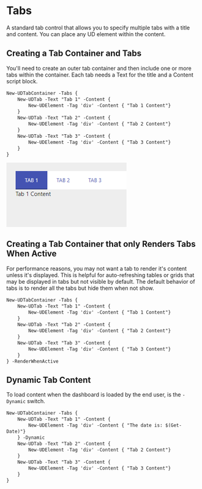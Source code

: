 # Tabs

A standard tab control that allows you to specify multiple tabs with a title and content. You can place any UD element within the content. 

## Creating a Tab Container and Tabs

You'll need to create an outer tab container and then include one or more tabs within the container. Each tab needs a Text for the title and a Content script block. 

```text
New-UDTabContainer -Tabs {
    New-UDTab -Text "Tab 1" -Content {
        New-UDElement -Tag 'div' -Content { "Tab 1 Content"}
    }
    New-UDTab -Text "Tab 2" -Content {
        New-UDElement -Tag 'div' -Content { "Tab 2 Content"}
    }
    New-UDTab -Text "Tab 3" -Content {
        New-UDElement -Tag 'div' -Content { "Tab 3 Content"}
    }
}
```

![Tabs](../.gitbook/assets/image%20%2854%29.png)

## Creating a Tab Container that only Renders Tabs When Active

For performance reasons, you may not want a tab to render it's content unless it's displayed. This is helpful for auto-refreshing tables or grids that may be displayed in tabs but not visible by default. The default behavior of tabs is to render all the tabs but hide them when not show. 

```text
New-UDTabContainer -Tabs {
    New-UDTab -Text "Tab 1" -Content {
        New-UDElement -Tag 'div' -Content { "Tab 1 Content"}
    }
    New-UDTab -Text "Tab 2" -Content {
        New-UDElement -Tag 'div' -Content { "Tab 2 Content"}
    }
    New-UDTab -Text "Tab 3" -Content {
        New-UDElement -Tag 'div' -Content { "Tab 3 Content"}
    }
} -RenderWhenActive
```

## Dynamic Tab Content 

To load content when the dashboard is loaded by the end user, is the `-Dynamic` switch. 

```text
New-UDTabContainer -Tabs {
    New-UDTab -Text "Tab 1" -Content {
        New-UDElement -Tag 'div' -Content { "The date is: $(Get-Date)"}
    } -Dynamic
    New-UDTab -Text "Tab 2" -Content {
        New-UDElement -Tag 'div' -Content { "Tab 2 Content"}
    }
    New-UDTab -Text "Tab 3" -Content {
        New-UDElement -Tag 'div' -Content { "Tab 3 Content"}
    }
}
```

